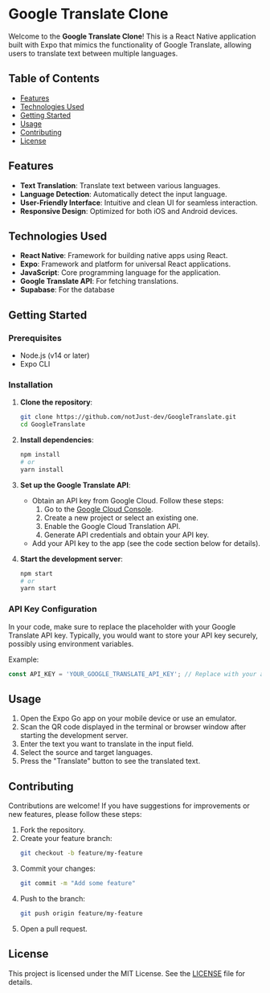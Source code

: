 # Google Translate Clone

Welcome to the **Google Translate Clone**! This is a React Native application built with Expo that mimics the functionality of Google Translate, allowing users to translate text between multiple languages.

## Table of Contents

- [Features](#features)
- [Technologies Used](#technologies-used)
- [Getting Started](#getting-started)
- [Usage](#usage)
- [Contributing](#contributing)
- [License](#license)

## Features

- **Text Translation**: Translate text between various languages.
- **Language Detection**: Automatically detect the input language.
- **User-Friendly Interface**: Intuitive and clean UI for seamless interaction.
- **Responsive Design**: Optimized for both iOS and Android devices.

## Technologies Used

- **React Native**: Framework for building native apps using React.
- **Expo**: Framework and platform for universal React applications.
- **JavaScript**: Core programming language for the application.
- **Google Translate API**: For fetching translations.
- **Supabase**: For the database

## Getting Started

### Prerequisites

- Node.js (v14 or later)
- Expo CLI

### Installation

1. **Clone the repository**:

   ```bash
   git clone https://github.com/notJust-dev/GoogleTranslate.git
   cd GoogleTranslate
   ```

2. **Install dependencies**:

   ```bash
   npm install
   # or
   yarn install
   ```

3. **Set up the Google Translate API**:

   - Obtain an API key from Google Cloud. Follow these steps:
     1. Go to the [Google Cloud Console](https://console.cloud.google.com/).
     2. Create a new project or select an existing one.
     3. Enable the Google Cloud Translation API.
     4. Generate API credentials and obtain your API key.
   - Add your API key to the app (see the code section below for details).

4. **Start the development server**:
   ```bash
   npm start
   # or
   yarn start
   ```

### API Key Configuration

In your code, make sure to replace the placeholder with your Google Translate API key. Typically, you would want to store your API key securely, possibly using environment variables.

Example:

```javascript
const API_KEY = 'YOUR_GOOGLE_TRANSLATE_API_KEY'; // Replace with your actual API key
```

## Usage

1. Open the Expo Go app on your mobile device or use an emulator.
2. Scan the QR code displayed in the terminal or browser window after starting the development server.
3. Enter the text you want to translate in the input field.
4. Select the source and target languages.
5. Press the "Translate" button to see the translated text.

## Contributing

Contributions are welcome! If you have suggestions for improvements or new features, please follow these steps:

1. Fork the repository.
2. Create your feature branch:
   ```bash
   git checkout -b feature/my-feature
   ```
3. Commit your changes:
   ```bash
   git commit -m "Add some feature"
   ```
4. Push to the branch:
   ```bash
   git push origin feature/my-feature
   ```
5. Open a pull request.

## License

This project is licensed under the MIT License. See the [LICENSE](LICENSE) file for details.
